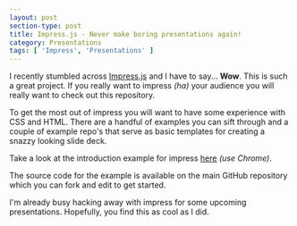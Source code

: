 ```yaml
---
layout: post
section-type: post
title: Impress.js - Never make boring presentations again!
category: Presentations
tags: [ 'Impress', 'Presentations' ]
---
```


I recently stumbled across [Impress.js](https://github.com/impress/impress.js) and I have to say... **Wow**. This is such a great project. If you really want to impress *(ha)* your audience you will really want to check out this repository.

To get the most out of impress you will want to have some experience with CSS and HTML. There are a handful of examples you can sift through and a couple of example repo's that serve as basic templates for creating a snazzy looking slide deck.

Take a look at the introduction example for impress [here](http://impress.github.io/impress.js/#/bored) *(use Chrome)*.

The source code for the example is available on the main GitHub repository which you can fork and edit to get started.

I'm already busy hacking away with impress for some upcoming presentations. Hopefully, you find this as cool as I did.
